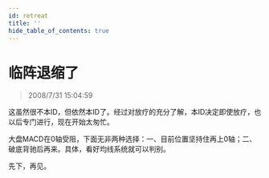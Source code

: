 ```yaml
---
id: retreat 
title: ''
hide_table_of_contents: true
---
```


# 临阵退缩了

> 2008/7/31 15:04:59

<div style={{color: '#006600', fontWeight: '500', fontSize: '18px'}}>

这虽然很不本ID，但依然本ID了。经过对放疗的充分了解，本ID决定即使放疗，也以后专门进行，现在开始太匆忙。

 

大盘MACD在0轴受阻，下面无非两种选择：一、目前位置坚持住再上0轴；二、破底背驰后再来。具体，看好均线系统就可以判别。

 

先下，再见。

</div>